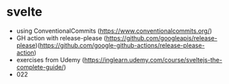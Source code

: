 # svelte

- using ConventionalCommits (https://www.conventionalcommits.org/)
- GH action with release-please (https://github.com/googleapis/release-please)(https://github.com/google-github-actions/release-please-action)
- exercises from Udemy (https://inglearn.udemy.com/course/sveltejs-the-complete-guide/)
- 022

